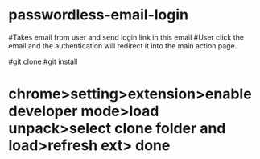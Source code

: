 # passwordless-email-login
#Takes email from user and send login link in this email
#User click the email and the authentication will redirect it into the main action page.

#git clone 
#git install
# chrome>setting>extension>enable developer mode>load unpack>select clone folder and load>refresh ext> done
